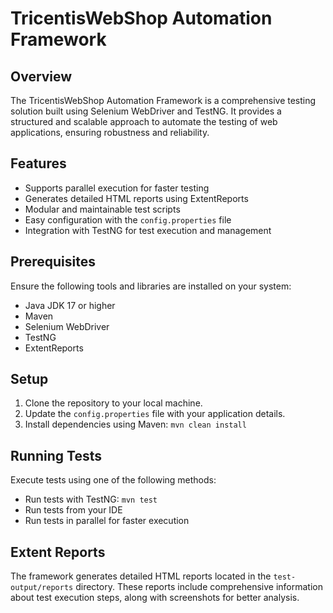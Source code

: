 # TricentisWebShop Automation Framework

## Overview

The TricentisWebShop Automation Framework is a comprehensive testing solution built using Selenium WebDriver and TestNG. It provides a structured and scalable approach to automate the testing of web applications, ensuring robustness and reliability.

## Features

- Supports parallel execution for faster testing
- Generates detailed HTML reports using ExtentReports
- Modular and maintainable test scripts
- Easy configuration with the `config.properties` file
- Integration with TestNG for test execution and management

## Prerequisites

Ensure the following tools and libraries are installed on your system:

- Java JDK 17 or higher
- Maven
- Selenium WebDriver
- TestNG
- ExtentReports

## Setup

1. Clone the repository to your local machine.
2. Update the `config.properties` file with your application details.
3. Install dependencies using Maven: `mvn clean install`

## Running Tests

Execute tests using one of the following methods:

- Run tests with TestNG: `mvn test`
- Run tests from your IDE
- Run tests in parallel for faster execution

## Extent Reports

The framework generates detailed HTML reports located in the `test-output/reports` directory. These reports include comprehensive information about test execution steps, along with screenshots for better analysis.


